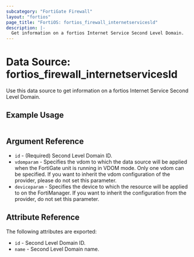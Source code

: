```yaml
---
subcategory: "FortiGate Firewall"
layout: "fortios"
page_title: "FortiOS: fortios_firewall_internetservicesld"
description: |-
  Get information on a fortios Internet Service Second Level Domain.
---
```


# Data Source: fortios_firewall_internetservicesld
Use this data source to get information on a fortios Internet Service Second Level Domain.


## Example Usage

```hcl

```

## Argument Reference

* `id` - (Required) Second Level Domain ID.
* `vdomparam` - Specifies the vdom to which the data source will be applied when the FortiGate unit is running in VDOM mode. Only one vdom can be specified. If you want to inherit the vdom configuration of the provider, please do not set this parameter.
* `deviceparam` - Specifies the device to which the resource will be applied to on the FortiManager. If you want to inherit the configuration from the provider, do not set this parameter.

## Attribute Reference

The following attributes are exported:

* `id` - Second Level Domain ID.
* `name` - Second Level Domain name.
